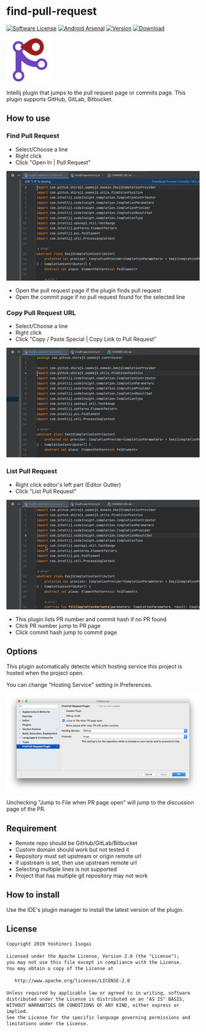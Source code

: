 # find-pull-request

[![Software License](https://img.shields.io/badge/license-Apache%202.0-brightgreen.svg)](https://github.com/shiraji/find-pull-request/blob/main/LICENSE)
[![Android Arsenal](https://img.shields.io/badge/Android%20Arsenal-find--pull--request-brightgreen.svg?style=flat)](http://android-arsenal.com/details/1/3353)
[![Version](https://img.shields.io/jetbrains/plugin/v/8262-find-pull-request.svg)](https://plugins.jetbrains.com/plugin/8262-find-pull-request)
[![Download](https://img.shields.io/jetbrains/plugin/d/8262-find-pull-request.svg)](https://plugins.jetbrains.com/plugin/8262-find-pull-request)

![screenshot](website/images/icon.png)

Intellij plugin that jumps to the pull request page or commits page. This plugin supports GitHub, GitLab, Bitbucket.

## How to use

### Find Pull Request

* Select/Choose a line
* Right click
* Click "Open In | Pull Request"

![find-pr](website/images/find-pr.gif)

* Open the pull request page if the plugin finds pull request
* Open the commit page if no pull request found for the selected line

### Copy Pull Request URL

* Select/Choose a line
* Right click
* Click "Copy / Paste Special | Copy Link to Pull Request"

![copy-pr](website/images/copy-pr.gif)

### List Pull Request

* Right click editor's left part (Editor Gutter)
* Click "List Pull Request"

![list-pr](website/images/list-pr.gif)

* This plugin lists PR number and commit hash if no PR found
* Click PR number jump to PR page
* Click commit hash jump to commit page

## Options

This plugin automatically detects which hosting service this project is hosted when the project open.

You can change "Hosting Service" setting in Preferences.

![settings](website/images/settings.png)

Unchecking "Jump to File when PR page open" will jump to the discussion page of the PR.

## Requirement

* Remote repo should be GitHub/GitLab/Bitbucket
* Custom domain should work but not tested it
* Repository must set upstream or origin remote url
 * if upstream is set, then use upstream remote url
* Selecting multiple lines is not supported
* Project that has multiple git repository may not work

## How to install

Use the IDE's plugin manager to install the latest version of the plugin.

## License

```
Copyright 2019 Yoshinori Isogai

Licensed under the Apache License, Version 2.0 (the "License");
you may not use this file except in compliance with the License.
You may obtain a copy of the License at

   http://www.apache.org/licenses/LICENSE-2.0

Unless required by applicable law or agreed to in writing, software
distributed under the License is distributed on an "AS IS" BASIS,
WITHOUT WARRANTIES OR CONDITIONS OF ANY KIND, either express or implied.
See the License for the specific language governing permissions and
limitations under the License.
```
